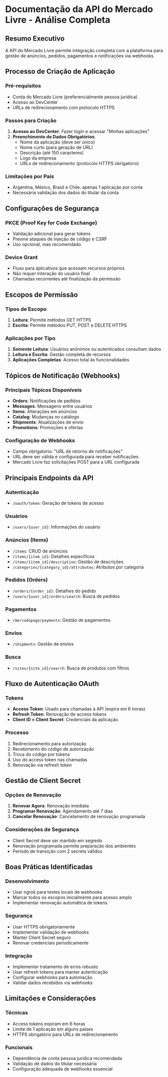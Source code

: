# Documentação da API do Mercado Livre - Análise Completa

## Resumo Executivo
A API do Mercado Livre permite integração completa com a plataforma para gestão de anúncios, pedidos, pagamentos e notificações via webhooks.

## Processo de Criação de Aplicação

### Pré-requisitos
- Conta do Mercado Livre (preferencialmente pessoa jurídica)
- Acesso ao DevCenter
- URLs de redirecionamento com protocolo HTTPS

### Passos para Criação
1. **Acesso ao DevCenter**: Fazer login e acessar "Minhas aplicações"
2. **Preenchimento de Dados Obrigatórios**:
   - Nome da aplicação (deve ser único)
   - Nome curto (para geração de URL)
   - Descrição (até 150 caracteres)
   - Logo da empresa
   - URLs de redirecionamento (protocolo HTTPS obrigatório)

### Limitações por País
- Argentina, México, Brasil e Chile: apenas 1 aplicação por conta
- Necessária validação dos dados do titular da conta

## Configurações de Segurança

### PKCE (Proof Key for Code Exchange)
- Validação adicional para gerar tokens
- Previne ataques de injeção de código e CSRF
- Uso opcional, mas recomendado

### Device Grant
- Fluxo para aplicativos que acessam recursos próprios
- Não requer interação do usuário final
- Chamadas recorrentes até finalização da permissão

## Escopos de Permissão

### Tipos de Escopo
1. **Leitura**: Permite métodos GET HTTPS
2. **Escrita**: Permite métodos PUT, POST e DELETE HTTPS

### Aplicações por Tipo
1. **Somente Leitura**: Usuários anônimos ou autenticados consultam dados
2. **Leitura e Escrita**: Gestão completa de recursos
3. **Aplicações Completas**: Acesso total às funcionalidades

## Tópicos de Notificação (Webhooks)

### Principais Tópicos Disponíveis
- **Orders**: Notificações de pedidos
- **Messages**: Mensagens entre usuários
- **Items**: Alterações em anúncios
- **Catalog**: Mudanças no catálogo
- **Shipments**: Atualizações de envio
- **Promotions**: Promoções e ofertas

### Configuração de Webhooks
- Campo obrigatório: "URL de retorno de notificações"
- URL deve ser válida e configurada para receber notificações
- Mercado Livre faz solicitações POST para a URL configurada

## Principais Endpoints da API

### Autenticação
- `/oauth/token`: Geração de tokens de acesso

### Usuários
- `/users/{user_id}`: Informações do usuário

### Anúncios (Items)
- `/items`: CRUD de anúncios
- `/items/{item_id}`: Detalhes específicos
- `/items/{item_id}/description`: Gestão de descrições
- `/categories/{category_id}/attributes`: Atributos por categoria

### Pedidos (Orders)
- `/orders/{order_id}`: Detalhes do pedido
- `/users/{user_id}/orders/search`: Busca de pedidos

### Pagamentos
- `/mercadopago/payments`: Gestão de pagamentos

### Envios
- `/shipments`: Gestão de envios

### Busca
- `/sites/{site_id}/search`: Busca de produtos com filtros

## Fluxo de Autenticação OAuth

### Tokens
- **Access Token**: Usado para chamadas à API (expira em 6 horas)
- **Refresh Token**: Renovação de access tokens
- **Client ID** e **Client Secret**: Credenciais da aplicação

### Processo
1. Redirecionamento para autorização
2. Recebimento do código de autorização
3. Troca do código por tokens
4. Uso do access token nas chamadas
5. Renovação via refresh token

## Gestão de Client Secret

### Opções de Renovação
1. **Renovar Agora**: Renovação imediata
2. **Programar Renovação**: Agendamento até 7 dias
3. **Cancelar Renovação**: Cancelamento de renovação programada

### Considerações de Segurança
- Client Secret deve ser mantido em segredo
- Renovação programada permite preparação dos ambientes
- Período de transição com 2 secrets válidos

## Boas Práticas Identificadas

### Desenvolvimento
- Usar ngrok para testes locais de webhooks
- Marcar todos os escopos inicialmente para acesso amplo
- Implementar renovação automática de tokens

### Segurança
- Usar HTTPS obrigatoriamente
- Implementar validação de webhooks
- Manter Client Secret seguro
- Renovar credenciais periodicamente

### Integração
- Implementar tratamento de erros robusto
- Usar refresh tokens para manter autenticação
- Configurar webhooks para automação
- Validar dados recebidos via webhooks

## Limitações e Considerações

### Técnicas
- Access tokens expiram em 6 horas
- Limite de 1 aplicação em alguns países
- HTTPS obrigatório para URLs de redirecionamento

### Funcionais
- Dependência de conta pessoa jurídica recomendada
- Validação de dados do titular necessária
- Configuração adequada de webhooks essencial

